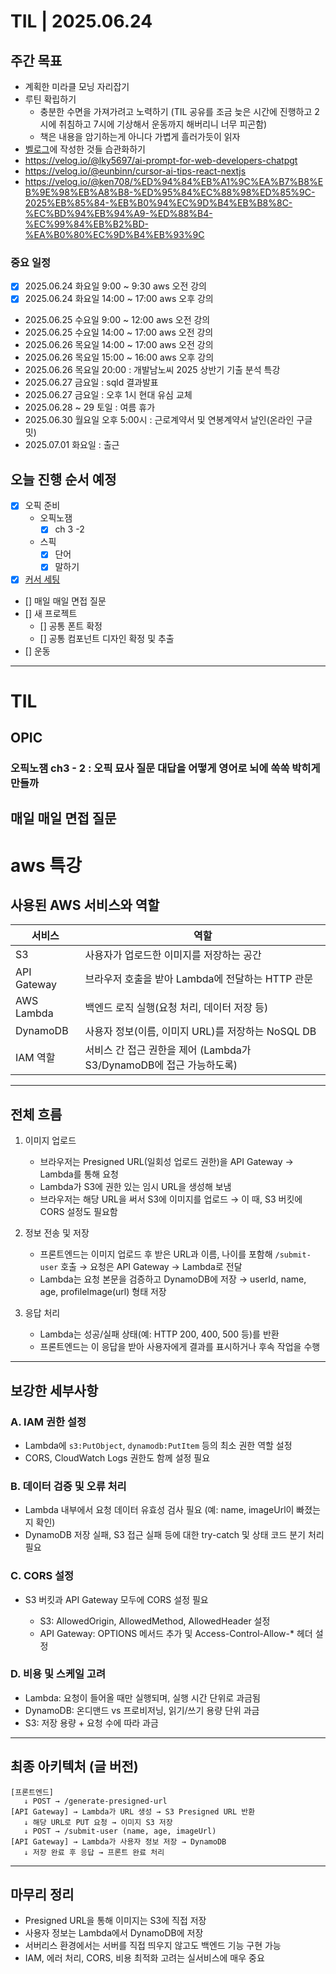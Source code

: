 # TIL | 2025.06.24

## 주간 목표

-   계획한 미라클 모닝 자리잡기
-   루틴 확립하기
    -   충분한 수면을 가져가려고 노력하기 (TIL 공유를 조금 늦은 시간에 진행하고 2시에 취침하고 7시에 기상해서 운동까지 해버리니 너무 피곤함)
    -   책은 내용을 암기하는게 아니다 가볍게 흘러가듯이 읽자
-   [벨로그](https://velog.io/@pigpgw/%EB%82%98%EC%9D%98-%EA%B0%9C%EB%B0%9C-%EC%84%B1%EC%9E%A5-%EC%A0%84%EB%9E%B5-%EC%83%9D%EA%B0%81%ED%95%98%EB%8A%94-%EA%B0%9C%EB%B0%9C%EC%9E%90%EB%A1%9C-%EB%82%98%EC%95%84%EA%B0%80%EA%B8%B0)에 작성한 것들 습관화하기
-   https://velog.io/@lky5697/ai-prompt-for-web-developers-chatpgt
-   https://velog.io/@eunbinn/cursor-ai-tips-react-nextjs
-   https://velog.io/@ken708/%ED%94%84%EB%A1%9C%EA%B7%B8%EB%9E%98%EB%A8%B8-%ED%95%84%EC%88%98%ED%85%9C-2025%EB%85%84-%EB%B0%94%EC%9D%B4%EB%B8%8C-%EC%BD%94%EB%94%A9-%ED%88%B4-%EC%99%84%EB%B2%BD-%EA%B0%80%EC%9D%B4%EB%93%9C

### 중요 일정

-   [x] 2025.06.24 화요일 9:00 ~ 9:30 aws 오전 강의
-   [x] 2025.06.24 화요일 14:00 ~ 17:00 aws 오후 강의
-   2025.06.25 수요일 9:00 ~ 12:00 aws 오전 강의
-   2025.06.25 수요일 14:00 ~ 17:00 aws 오전 강의
-   2025.06.26 목요일 14:00 ~ 17:00 aws 오전 강의
-   2025.06.26 목요일 15:00 ~ 16:00 aws 오후 강의
-   2025.06.26 목요일 20:00 : 개발남노씨 2025 상반기 기출 분석 특강
-   2025.06.27 금요일 : sqld 결과발표
-   2025.06.27 금요일 : 오후 1시 현대 유심 교체
-   2025.06.28 ~ 29 토일 : 여름 휴가
-   2025.06.30 월요일 오후 5:00시 : 근로계약서 및 연봉계약서 날인(온라인 구글 밋)
-   2025.07.01 화요일 : 출근

## 오늘 진행 순서 예정

-   [x] 오픽 준비
    -   오픽노잼
        -   [x] ch 3 -2
    -   스픽
        -   [x] 단어
        -   [x] 말하기
-   [x] [커서 세팅](https://velog.io/@eunbinn/cursor-ai-tips-react-nextjs)
-   [] 매일 매일 면접 질문
-   [] 새 프로젝트
    -   [] 공통 폰트 확정
    -   [] 공통 컴포넌트 디자인 확정 및 추출
-   [] 운동

---

# TIL

## OPIC

### 오픽노잼 ch3 - 2 : 오픽 묘사 질문 대답을 어떻게 영어로 뇌에 쏙쏙 박히게 만들까

## 매일 매일 면접 질문

# aws 특강

## 사용된 AWS 서비스와 역할

| 서비스      | 역할                                                                |
| ----------- | ------------------------------------------------------------------- |
| S3          | 사용자가 업로드한 이미지를 저장하는 공간                            |
| API Gateway | 브라우저 호출을 받아 Lambda에 전달하는 HTTP 관문                    |
| AWS Lambda  | 백엔드 로직 실행(요청 처리, 데이터 저장 등)                         |
| DynamoDB    | 사용자 정보(이름, 이미지 URL)를 저장하는 NoSQL DB                   |
| IAM 역할    | 서비스 간 접근 권한을 제어 (Lambda가 S3/DynamoDB에 접근 가능하도록) |

---

## 전체 흐름

1. 이미지 업로드

    - 브라우저는 Presigned URL(일회성 업로드 권한)을 API Gateway → Lambda를 통해 요청
    - Lambda가 S3에 권한 있는 임시 URL을 생성해 보냄
    - 브라우저는 해당 URL을 써서 S3에 이미지를 업로드
      → 이 때, S3 버킷에 CORS 설정도 필요함

2. 정보 전송 및 저장

    - 프론트엔드는 이미지 업로드 후 받은 URL과 이름, 나이를 포함해 `/submit-user` 호출
      → 요청은 API Gateway → Lambda로 전달
    - Lambda는 요청 본문을 검증하고 DynamoDB에 저장
      → userId, name, age, profileImage(url) 형태 저장

3. 응답 처리

    - Lambda는 성공/실패 상태(예: HTTP 200, 400, 500 등)를 반환
    - 프론트엔드는 이 응답을 받아 사용자에게 결과를 표시하거나 후속 작업을 수행

---

## 보강한 세부사항

### A. IAM 권한 설정

-   Lambda에 `s3:PutObject`, `dynamodb:PutItem` 등의 최소 권한 역할 설정
-   CORS, CloudWatch Logs 권한도 함께 설정 필요

### B. 데이터 검증 및 오류 처리

-   Lambda 내부에서 요청 데이터 유효성 검사 필요 (예: name, imageUrl이 빠졌는지 확인)
-   DynamoDB 저장 실패, S3 접근 실패 등에 대한 try-catch 및 상태 코드 분기 처리 필요

### C. CORS 설정

-   S3 버킷과 API Gateway 모두에 CORS 설정 필요

    -   S3: AllowedOrigin, AllowedMethod, AllowedHeader 설정
    -   API Gateway: OPTIONS 메서드 추가 및 Access-Control-Allow-\* 헤더 설정

### D. 비용 및 스케일 고려

-   Lambda: 요청이 들어올 때만 실행되며, 실행 시간 단위로 과금됨
-   DynamoDB: 온디맨드 vs 프로비저닝, 읽기/쓰기 용량 단위 과금
-   S3: 저장 용량 + 요청 수에 따라 과금

---

## 최종 아키텍처 (글 버전)

```
[프론트엔드]
   ↓ POST → /generate-presigned-url
[API Gateway] → Lambda가 URL 생성 → S3 Presigned URL 반환
   ↓ 해당 URL로 PUT 요청 → 이미지 S3 저장
   ↓ POST → /submit-user (name, age, imageUrl)
[API Gateway] → Lambda가 사용자 정보 저장 → DynamoDB
   ↓ 저장 완료 후 응답 → 프론트 완료 처리
```

---

## 마무리 정리

-   Presigned URL을 통해 이미지는 S3에 직접 저장
-   사용자 정보는 Lambda에서 DynamoDB에 저장
-   서버리스 환경에서는 서버를 직접 띄우지 않고도 백엔드 기능 구현 가능
-   IAM, 에러 처리, CORS, 비용 최적화 고려는 실서비스에 매우 중요
